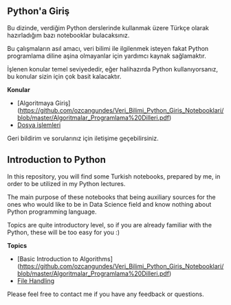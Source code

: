 ## Python'a Giriş

Bu dizinde, verdiğim Python derslerinde kullanmak üzere Türkçe olarak hazırladığım bazı notebooklar bulacaksınız. 

Bu çalışmaların asıl amacı, veri bilimi ile ilgilenmek isteyen fakat Python programlama diline aşina olmayanlar için yardımcı kaynak sağlamaktır.

İşlenen konular temel seviyededir, eğer halihazırda Python kullanıyorsanız, bu konular sizin için çok basit kalacaktır.

**Konular**
+ [Algoritmaya Giriş] (https://github.com/ozcangundes/Veri_Bilimi_Python_Giris_Notebooklari/blob/master/Algoritmalar_Programlama%20Dilleri.pdf)
+ [Dosya işlemleri](https://github.com/ozcangundes/Veri_Bilimi_Python_Giris_Notebooklari/blob/master/%C3%96rneklerle%20Dosya%20%C4%B0%C5%9Flemleri.ipynb)

Geri bildirim ve sorularınız için iletişime geçebilirsiniz. 


## Introduction to Python

In this repository, you will find some Turkish notebooks, prepared by me, in order to be utilized in my Python lectures. 

The main purpose of these notebooks that being auxiliary sources for the ones who would like to be in Data Science field and know nothing about Python programming language.

Topics are quite introductory level, so if you are already familiar with the Python, these will be too easy for you :)

**Topics**
+ [Basic Introduction to Algorithms] (https://github.com/ozcangundes/Veri_Bilimi_Python_Giris_Notebooklari/blob/master/Algoritmalar_Programlama%20Dilleri.pdf)
+ [File Handling](https://github.com/ozcangundes/Veri_Bilimi_Python_Giris_Notebooklari/blob/master/%C3%96rneklerle%20Dosya%20%C4%B0%C5%9Flemleri.ipynb)

Please feel free to contact me if you have any feedback or questions.



